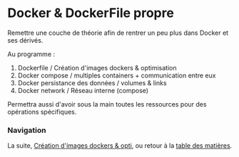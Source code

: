 # Docker & DockerFile propre

Remettre une couche de théorie afin de rentrer un peu plus dans Docker et ses dérivés.

Au programme : 

1. Dockerfile / Création d'images dockers & optimisation
2. Docker compose / multiples containers + communication entre eux
3. Docker persistance des données / volumes & links
4. Docker network / Réseau interne (compose)

Permettra aussi d'avoir sous la main toutes les ressources pour des opérations spécifiques.


### Navigation

La suite, [Création d'images dockers & opti](/docs/05a-Dockerfile.md), ou retour à la [table des matières](https://github.com/youpiwaza/notes-serveur).